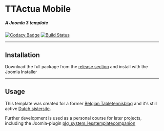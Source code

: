 # TTActua Mobile
##### A Joomla 3 template
[![Codacy Badge](https://api.codacy.com/project/badge/Grade/bb9bfeb6e6ca48b68df44fbb16b47384)](https://www.codacy.com/app/Gileba/ttactua_mobile?utm_source=github.com&utm_medium=referral&utm_content=Gileba/ttactua_mobile&utm_campaign=badger) [![Build Status](https://travis-ci.org/Gileba/ttactua_mobile.svg?branch=master)](https://travis-ci.org/Gileba/ttactua_mobile)

---

## Installation
Download the full package from the [release section](https://github.com/Gileba/ttactua_mobile/releases) and install with the Joomla Installer

---

## Usage
This template was created for a former [Belgian Tabletennisblog](http://www.tafeltennisactua.be) and it's still active [Dutch sistersite](http://www.tafeltennis.nu/).

Further development is used as a personal course for later projects, including the Joomla-plugin [plg_system_lesstemplatecompanion](http://www.github.com/gileba/plg_system_lesstemplatecompanion)

